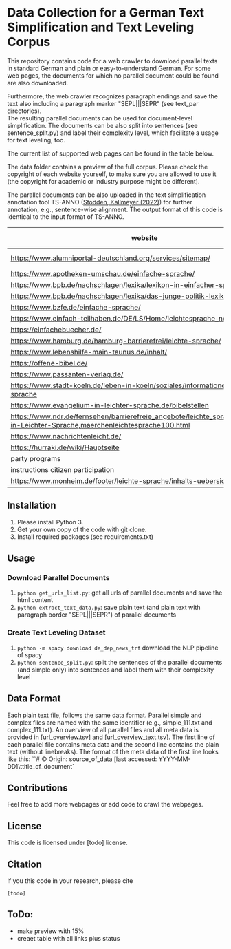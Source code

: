 # Data Collection for a German Text Simplification and Text Leveling Corpus
This repository contains code for a web crawler to download parallel texts in standard German and plain or easy-to-understand German.
For some web pages, the documents for which no parallel document could be found are also downloaded. 

Furthermore, the web crawler recognizes paragraph endings and save the text also including a paragraph marker "SEPL|||SEPR" (see text_par directories).  
The resulting parallel documents can be used for document-level simplification. 
The documents can be also split into sentences (see sentence_split.py) and label their complexity level, which facilitate a usage for text leveling, too.

The current list of supported web pages can be found in the table below.

The data folder contains a preview of the full corpus. 
Please check the copyright of each website yourself, to make sure you are allowed to use it (the copyright for academic or industry purpose might be different). 

The parallel documents can be also uploaded in the text simplification annotation tool TS-ANNO ([Stodden, Kallmeyer (2022)](https://github.com/rstodden/TS_annotation_tool)) for further annotation, e.g., sentence-wise alignment. 
The output format of this code is identical to the input format of TS-ANNO.

| website                                                                                                                         | simple level | complex level | domain           | copyright | status   |
|---------------------------------------------------------------------------------------------------------------------------------|--------------|---------------|------------------|--------|----------|
| https://www.alumniportal-deutschland.org/services/sitemap/                                                                      | A2           | B2            | language learner |  | &#9940;  |
| https://www.apotheken-umschau.de/einfache-sprache/                                                                              | B1           | C2            | biomed           | x | &#9989; |
| https://www.bpb.de/nachschlagen/lexika/lexikon-in-einfacher-sprache/                                                            | A2/B1        | C2            | politics         | x | &#9680;|
| https://www.bpb.de/nachschlagen/lexika/das-junge-politik-lexikon/                                                               | children_6   | C2            | politics         | x | &#9680; |
| https://www.bzfe.de/einfache-sprache/                                                                                           | A2/B1        | C2            | health/food      | x | &#9989; |
| https://www.einfach-teilhaben.de/DE/LS/Home/leichtesprache_node.html                                                            | A1           | C2            | web              | x | &#9989; |
| https://einfachebuecher.de/                                                                                                     | A2/B1        | C2            | fiction          | x | &#9989; |
| https://www.hamburg.de/hamburg-barrierefrei/leichte-sprache/                                                                    | A1           | C2            | web              | x | &#9989; |
| https://www.lebenshilfe-main-taunus.de/inhalt/                                                                                  | A1           | C2            | accessibility    | x | &#9989; |
| https://offene-bibel.de/                                                                                                        | A1           | C2            | bible            | x | &#9989; |
| https://www.passanten-verlag.de/                                                                                                | A2/B1        | C2            | fiction          | x | &#9989; |
| https://www.stadt-koeln.de/leben-in-koeln/soziales/informationen-leichter-sprache                                               | A1           | C2            | web              | x | &#9989; |
| https://www.evangelium-in-leichter-sprache.de/bibelstellen                                                                      | A1           | C2            | bible            | x | &#11036; |
| https://www.ndr.de/fernsehen/barrierefreie_angebote/leichte_sprache/Maerchen-in-Leichter-Sprache,maerchenleichtesprache100.html | A1 | C2 | fiction          | x | &#9989; |
| https://www.nachrichtenleicht.de/                                                                                               | A1 |  | news             | x | &#11036; |
| https://hurraki.de/wiki/Hauptseite                                                                                              | A1 | | wiki             | x | &#11036; |
| party programs                                                                                                                  | A1 | | politics         | x | &#11036; |
| instructions citizen participation                                                                                              | A1 | | politics         | x | &#11036; |
| https://www.monheim.de/footer/leichte-sprache/inhalts-uebersicht | A1 | C2 | web |x | &#11036; |

## Installation
1) Please install Python 3.
2) Get your own copy of the code with git clone.
3) Install required packages (see requirements.txt)

## Usage
### Download Parallel Documents
1)  ``python get_urls_list.py``: get all urls of parallel documents and save the html content
2) ``python extract_text_data.py``: save plain text (and plain text with paragraph border "SEPL|||SEPR") of parallel documents

### Create Text Leveling Dataset 
1) ``python -m spacy download de_dep_news_trf`` download the NLP pipeline of spacy
2) ``python sentence_split.py``: split the sentences of the parallel documents (and simple only) into sentences and label them with their complexity level

## Data Format
Each plain text file, follows the same data format. Parallel simple and complex files are named with the same identifier (e.g., simple_111.txt and complex_111.txt). 
An overview of all parallel files and all meta data is provided in [url_overview.tsv] and [url_overview_text.tsv].
The first line of each parallel file contains meta data and the second line contains the plain text (without linebreaks).
The format of the meta data of the first line looks like this: 
``# © Origin: source_of_data [last accessed: YYYY-MM-DD]\ttitle_of_document` 


## Contributions
Feel free to add more webpages or add code to crawl the webpages. 

## License
This code is licensed under [todo] license.

## Citation
If you this code in your research, please cite
```
[todo]
```

## ToDo:
- make preview with 15%
- creaet table with all links plus status
